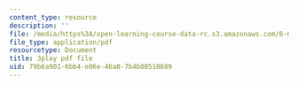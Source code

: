 ```yaml
---
content_type: resource
description: ''
file: /media/https%3A/open-learning-course-data-rc.s3.amazonaws.com/6-004-computation-structures-spring-2017/79b6a9016bb4e06e46a07b4b00510689_3LQUrpSADx8.pdf
file_type: application/pdf
resourcetype: Document
title: 3play pdf file
uid: 79b6a901-6bb4-e06e-46a0-7b4b00510689
---
```


